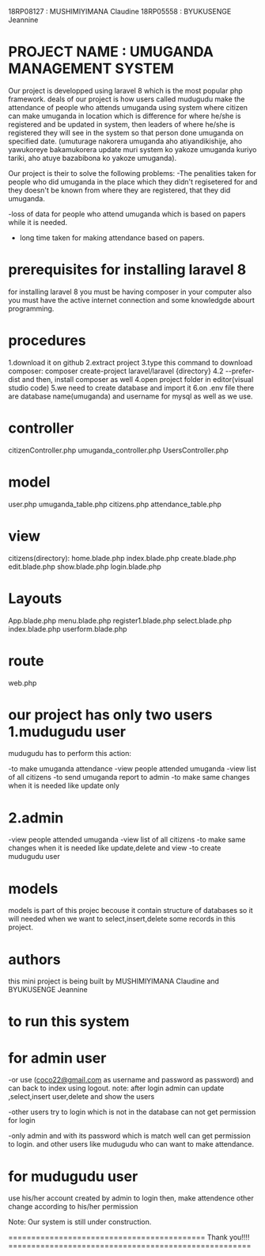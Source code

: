 18RP08127 : MUSHIMIYIMANA Claudine
18RP05558 : BYUKUSENGE Jeannine


PROJECT NAME : UMUGANDA MANAGEMENT SYSTEM
==========================================
Our project is developped using laravel 8 which is the most popular php framework.
deals of our project is how users called mudugudu make the attendance of people who attends umuganda using system 
where citizen can make umuganda in location which is difference for where he/she  is registered and be updated in system, 
then leaders of where he/she is registered they will see in the system so that person done umuganda on specified date.
(umuturage nakorera umuganda aho atiyandikishije, aho yawukoreye bakamukorera update muri system ko yakoze umuganda kuriyo tariki, 
aho atuye bazabibona ko yakoze umuganda).

Our project is their to solve the following problems:
-The penalities taken for people who did umuganda in the place which they didn't regisetered for 
  and they doesn't be known from where they are registered, that they did umuganda. 

-loss of data for people who attend umuganda which is based on papers while it is needed.
- long time taken for making attendance based on papers.


prerequisites for installing laravel 8
=========================================
for installing laravel 8 you must be having composer in your computer also you must have the active internet connection 
and some knowledgde abourt programming.


procedures
==========
1.download it on github
2.extract project
3.type this command to download composer: composer create-project laravel/laravel {directory} 4.2 --prefer-dist
 and then, install composer as well
4.open project folder in editor(visual studio code)
5.we need to create database and import it
6.on .env file there are database name(umuganda) and username for mysql as well as we use.

controller
==========
citizenController.php
umuganda_controller.php
UsersController.php

model
======
user.php
umuganda_table.php
citizens.php
attendance_table.php

view
=====
citizens(directory):
home.blade.php
index.blade.php
create.blade.php
edit.blade.php
show.blade.php
login.blade.php

Layouts
=======

App.blade.php
menu.blade.php
register1.blade.php
select.blade.php
index.blade.php
userform.blade.php

route
=====
web.php


our project has only two users
1.mudugudu user
===============
mudugudu has to perform this action:

-to make umuganda attendance
-view people attended umuganda 
-view list of all citizens
-to send umuganda report to admin
-to make same changes when it is needed like update only

2.admin
========
-view people attended umuganda 
-view list of all citizens
-to make same changes when it is needed like update,delete and view
-to create mudugudu user

 models
 =======
models is part of this projec becouse it contain structure of databases
so it will needed when we want to select,insert,delete some records in this
project.


authors
=======
this mini project is being built by MUSHIMIYIMANA Claudine and BYUKUSENGE Jeannine


to run this system
==================
for admin user
==============
-or use (coco22@gmail.com as username and password as password) and can back to index using logout.
note: after login admin can update ,select,insert user,delete and show the users

-other users try to login which is not in the database can not get permission for login

-only admin and with its password which is match well can get permission to login.
and other users like mudugudu who can want to make attendance.

for mudugudu user
=================
use his/her account created by admin to login then, make attendence other change according to his/her permission


Note: Our system is still under construction.




=========================================== Thank you!!!! =====================================================

